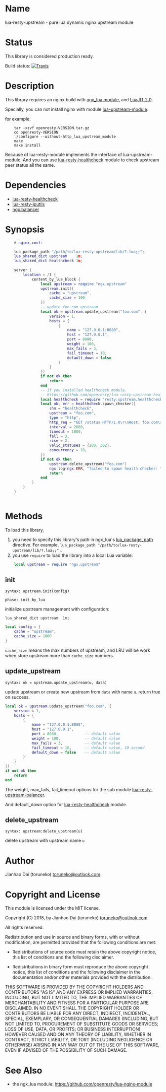 Name
=============

lua-resty-upstream - pure lua dynamic nginx upstream module

Status
======

This library is considered production ready.

Build status: [![Travis](https://travis-ci.org/toruneko/lua-resty-upstream.svg?branch=master)](https://travis-ci.org/toruneko/lua-resty-upstream)

Description
===========

This library requires an nginx build with [ngx_lua module](https://github.com/openresty/lua-nginx-module), and [LuaJIT 2.0](http://luajit.org/luajit.html).

Specially, you can not install nginx with module [lua-upstream-module](https://github.com/openresty/lua-upstream-nginx-module).

for example:
```text
    tar -xzvf openresty-VERSION.tar.gz
    cd openresty-VERSION
    ./configure --without-http_lua_upstream_module
    make
    make install
```

Because of lua-resty-module implements the interface of lua-upstream-module. And you can use [lua-resty-healthcheck](https://github.com/openresty/lua-resty-upstream-healthcheck) module to check upstream peer status all the same.

Dependencies
==========

- [lua-resty-healthcheck](https://github.com/openresty/lua-resty-lrucache)
- [lua-resty-iputils](https://github.com/hamishforbes/lua-resty-iputils.git)
- [ngx.balancer](https://github.com/openresty/lua-resty-core/blob/master/lib/ngx/balancer.md)

Synopsis
========

```lua
    # nginx.conf:

    lua_package_path "/path/to/lua-resty-upstream/lib/?.lua;;";
    lua_shared_dict upstream    1m;
    lua_shared_dict healthcheck 1m;
    
    server {
        location = /t {
            content_by_lua_block {
                local upstream = require "ngx.upstream"
                upstream.init({
                    cache = "upstream",
                    cache_size = 100
                })
                -- update foo.com upstream
                local ok = upstream.update_upstream("foo.com", {
                    version = 1,
                    hosts = {
                        {
                            name = "127.0.0.1:8080", 
                            host = "127.0.0.1", 
                            port = 8080, 
                            weight = 100, 
                            max_fails = 3, 
                            fail_timeout = 10, 
                            default_down = false
                        }
                    }
                })
                if not ok then
                    return
                end
                -- if you installed healthcheck module. 
                -- https://github.com/openresty/lua-resty-upstream-healthcheck
                local healthcheck = require "resty.upstream.healthcheck"
                local ok, err = healthcheck.spawn_checker({
                    shm = "healthcheck",
                    upstream = "foo.com",
                    type = "http",
                    http_req = "GET /status HTTP/1.0\r\nHost: foo.com\r\n\r\n",
                    interval = 2000,
                    timeout = 1000,
                    fall = 3,
                    rise = 2,
                    valid_statuses = {200, 302},
                    concurrency = 10,
                })
                if not ok then
                    upstream.delete_upstream("foo.com")
                    ngx.log(ngx.ERR, "failed to spawn health checker: ", err)
                    return
                end
            }
        }
    }
    
```

Methods
=======

To load this library,

1. you need to specify this library's path in ngx_lua's [lua_package_path](https://github.com/openresty/lua-nginx-module#lua_package_path) directive. For example, `lua_package_path "/path/to/lua-resty-upstream/lib/?.lua;;";`.
2. you use `require` to load the library into a local Lua variable:

```lua
    local upstream = require "ngx.upstream"
```

init
---
`syntax: upstream.init(config)`

`phase: init_by_lua`

initialize upstream management with configuration:

```nginx
lua_shared_dict upstream  1m;
```

```lua
local config = {
    cache = "upstream",
    cache_size = 1000
}
```

`cache_size` means the max numbers of upstream, and LRU will be work when store upstream more than `cache_size` numbers.

update_upstream
----
`syntax: ok = upstream.update_upstream(u, data)`

update upstream or create new upstream from `data` with name `u`. return true on success.

```lua
local ok = upstream.update_upstream("foo.com", {
    version = 1,
    hosts = {
        {
            name = "127.0.0.1:8080", 
            host = "127.0.0.1", 
            port = 8080,            -- default value
            weight = 100,           -- default value
            max_fails = 3,          -- default value
            fail_timeout = 10,      -- default value, 10 second
            default_down = false    -- default value
        }
    }
})
if not ok then
    return
end
```

The weight, max_fails, fail_timeout options for the sub module [lua-resty-upstream-balancer](https://github.com/toruneko/lua-resty-upstream/blob/master/lib/resty/balancer.md).

And default_down option for [lua-resty-healthcheck](https://github.com/openresty/lua-resty-upstream-healthcheck) module.

delete_upstream
------
`syntax: upstream:delete_upstream(u)`

delete upstream with upstream name `u`

Author
======

Jianhao Dai (toruneko) <toruneko@outlook.com>


Copyright and License
=====================

This module is licensed under the MIT license.

Copyright (C) 2018, by Jianhao Dai (toruneko) <toruneko@outlook.com>

All rights reserved.

Redistribution and use in source and binary forms, with or without modification, are permitted provided that the following conditions are met:

* Redistributions of source code must retain the above copyright notice, this list of conditions and the following disclaimer.

* Redistributions in binary form must reproduce the above copyright notice, this list of conditions and the following disclaimer in the documentation and/or other materials provided with the distribution.

THIS SOFTWARE IS PROVIDED BY THE COPYRIGHT HOLDERS AND CONTRIBUTORS "AS IS" AND ANY EXPRESS OR IMPLIED WARRANTIES, INCLUDING, BUT NOT LIMITED TO, THE IMPLIED WARRANTIES OF MERCHANTABILITY AND FITNESS FOR A PARTICULAR PURPOSE ARE DISCLAIMED. IN NO EVENT SHALL THE COPYRIGHT HOLDER OR CONTRIBUTORS BE LIABLE FOR ANY DIRECT, INDIRECT, INCIDENTAL, SPECIAL, EXEMPLARY, OR CONSEQUENTIAL DAMAGES (INCLUDING, BUT NOT LIMITED TO, PROCUREMENT OF SUBSTITUTE GOODS OR SERVICES; LOSS OF USE, DATA, OR PROFITS; OR BUSINESS INTERRUPTION) HOWEVER CAUSED AND ON ANY THEORY OF LIABILITY, WHETHER IN CONTRACT, STRICT LIABILITY, OR TORT (INCLUDING NEGLIGENCE OR OTHERWISE) ARISING IN ANY WAY OUT OF THE USE OF THIS SOFTWARE, EVEN IF ADVISED OF THE POSSIBILITY OF SUCH DAMAGE.


See Also
========
* the ngx_lua module: https://github.com/openresty/lua-nginx-module

